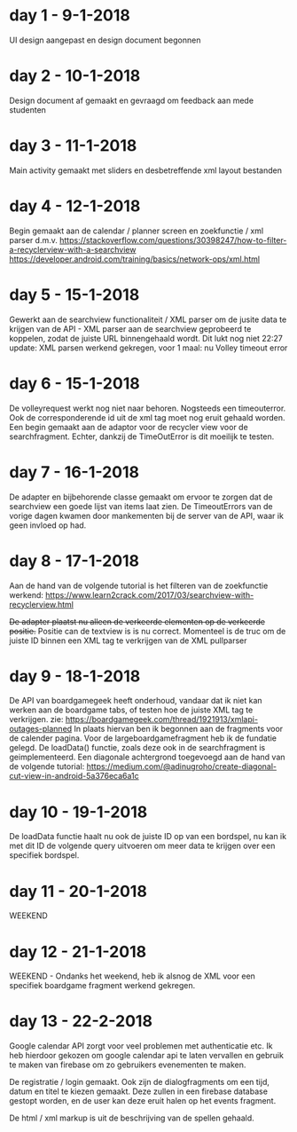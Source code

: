 # day 1 - 9-1-2018
UI design aangepast en design document begonnen

# day 2 - 10-1-2018
Design document af gemaakt en gevraagd om feedback aan mede studenten

# day 3 - 11-1-2018
Main activity gemaakt met sliders en desbetreffende xml layout bestanden

# day 4 - 12-1-2018
Begin gemaakt aan de calendar / planner screen en zoekfunctie / xml parser d.m.v. 
https://stackoverflow.com/questions/30398247/how-to-filter-a-recyclerview-with-a-searchview https://developer.android.com/training/basics/network-ops/xml.html

# day 5 - 15-1-2018
Gewerkt aan de searchview functionaliteit / XML parser om de jusite data te krijgen van de API - XML parser aan de searchview geprobeerd te koppelen, zodat de juiste URL binnengehaald wordt. Dit lukt nog niet 22:27 update: XML parsen werkend gekregen, voor 1 maal: nu Volley timeout error

# day 6 - 15-1-2018
De volleyrequest werkt nog niet naar behoren. Nogsteeds een timeouterror. Ook de corresponderende id uit de xml tag moet nog eruit gehaald worden.
Een begin gemaakt aan de adaptor voor de recycler view voor de searchfragment. Echter, dankzij de TimeOutError is dit moeilijk te testen.

# day 7 - 16-1-2018
De adapter en bijbehorende classe gemaakt om ervoor te zorgen dat de searchview een goede lijst van items laat zien. De TimeoutErrors van de vorige dagen kwamen door mankementen bij de server van de API, waar ik geen invloed op had. 

# day 8 - 17-1-2018
Aan de hand van de volgende tutorial is het filteren van de zoekfunctie werkend: 
https://www.learn2crack.com/2017/03/searchview-with-recyclerview.html

~~De adapter plaatst nu alleen de verkeerde elementen op de verkeerde positie.~~
Positie can de textview is is nu correct. Momenteel is de truc om de juiste ID binnen een XML tag te verkrijgen van de XML pullparser

# day 9 - 18-1-2018
De API van boardgamegeek heeft onderhoud, vandaar dat ik niet kan werken aan de boardgame tabs, of testen hoe de juiste XML tag te verkrijgen. 
zie: https://boardgamegeek.com/thread/1921913/xmlapi-outages-planned
In plaats hiervan ben ik begonnen aan de fragments voor de calender pagina. 
Voor de largeboardgamefragment heb ik de fundatie gelegd. De loadData() functie, zoals deze ook in de searchfragment is geimplementeerd.
Een diagonale achtergrond toegevoegd aan de hand van de volgende tutorial: 
https://medium.com/@adinugroho/create-diagonal-cut-view-in-android-5a376eca6a1c

# day 10 - 19-1-2018
De loadData functie haalt nu ook de juiste ID op van een bordspel, nu kan ik met dit ID de volgende query uitvoeren om meer data te krijgen over een specifiek bordspel. 

# day 11 - 20-1-2018
WEEKEND

# day 12 - 21-1-2018
WEEKEND - Ondanks het weekend, heb ik alsnog de XML voor een specifiek boardgame fragment werkend gekregen. 

# day 13 - 22-2-2018
Google calendar API zorgt voor veel problemen met authenticatie etc. Ik heb hierdoor gekozen om google calendar api te laten vervallen en gebruik te maken van firebase om zo gebruikers evenementen te maken.

De registratie / login gemaakt. Ook zijn de dialogfragments om een tijd, datum en titel te kiezen gemaakt. Deze zullen in een firebase database gestopt worden, en de user kan deze eruit halen op het events fragment.

De html / xml markup is uit de beschrijving van de spellen gehaald. 
